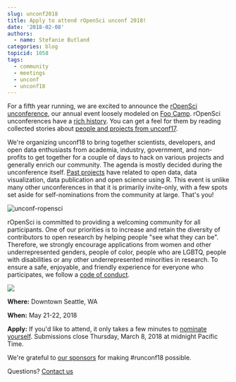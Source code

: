 ```yaml
---
slug: unconf2018
title: Apply to attend rOpenSci unconf 2018!
date: '2018-02-08'
authors:
  - name: Stefanie Butland
categories: blog
topicid: 1058
tags:
  - community
  - meetings
  - unconf
  - unconf18
---
```


For a fifth year running, we are excited to announce the [rOpenSci unconference](http://unconf18.ropensci.org/), our annual event loosely modeled on [Foo Camp](https://en.wikipedia.org/wiki/Foo_Camp). rOpenSci unconferences have a [rich history](https://ropensci.org/blog/2014/05/14/ropenhack/). You can get a feel for them by reading collected stories about [people and projects from unconf17](https://ropensci.org/blog/2017/06/02/unconf2017/).

We're organizing unconf18 to bring together scientists, developers, and open data enthusiasts from academia, industry, government, and non-profits to get together for a couple of days to hack on various projects and generally enrich our community. The agenda is mostly decided during the unconference itself. [Past projects](https://github.com/ropensci/unconf17/issues) have related to open data, data visualization, data publication and open science using R. This event is unlike many other unconferences in that it is primarily invite-only, with a few spots set aside for self-nominations from the community at large. That's you!

![unconf-ropensci](/img/blog-images/2018-02-08-unconf18/unconf_compendium.jpg)

rOpenSci is committed to providing a welcoming community for all participants. One of our priorities is to increase and retain the diversity of contributors to open research by helping people "see what they can be". Therefore, we strongly encourage applications from women and other underrepresented genders, people of color, people who are LGBTQ, people with disabilities or any other underrepresented minorities in research. To ensure a safe, enjoyable, and friendly experience for everyone who participates, we follow a [code of conduct](http://unconf18.ropensci.org/coc.html).

<!---
[![unconf-ropensci](http://unconf18.ropensci.org/images/Seattle.svg)](http://unconf18.ropensci.org)
--->

<div><a href="http://unconf18.ropensci.org"><img src="/img/blog-images/2018-02-08-unconf18/Seattle.svg"/></a></div>

**Where:** Downtown Seattle, WA

**When:** May 21-22, 2018

**Apply:** If you'd like to attend, it only takes a few minutes to [nominate yourself](http://unconf18.ropensci.org/apply). Submissions close Thursday, March 8, 2018 at midnight Pacific Time.

We're grateful to [our sponsors](http://unconf18.ropensci.org/#sponsors) for making #runconf18 possible.

Questions? [Contact us](http://ropensci.org/contact.html)


